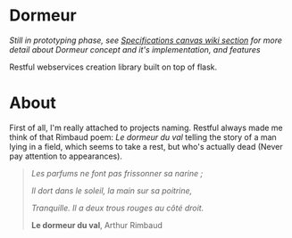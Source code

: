 Dormeur
=======

*Still in prototyping phase, see [Specifications canvas wiki section](https://github.com/oleiade/Dormeur/wiki/Specifications-Canvas) for more detail about
Dormeur concept and it's implementation, and features*

Restful webservices creation library built on top of flask.



About
=====

First of all, I'm really attached to projects naming.
Restful always made me think of that Rimbaud poem: *Le dormeur du val*
telling the story of a man lying in a field, which seems to take 
a rest, but who's actually dead (Never pay attention to appearances).

>*Les parfums ne font pas frissonner sa narine ;*
>
>*Il dort dans le soleil, la main sur sa poitrine,*
>
>*Tranquille. Il a deux trous rouges au côté droit.*
>  
>**Le dormeur du val**, Arthur Rimbaud